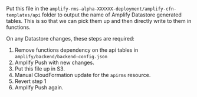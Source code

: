 Put this file in the `amplify-rms-alpha-XXXXXX-deployment/amplify-cfn-templates/api` folder to output the name of
Amplify Datastore generated tables. This is so that we can pick them up and then directly write to them in functions.

On any Datastore changes, these steps are required:
1. Remove functions dependency on the api tables in `amplify/backend/backend-config.json`
2. Amplify Push with new changes.
3. Put this file up in S3.
4. Manual CloudFormation update for the `apirms` resource.
5. Revert step 1
6. Amplify Push again.